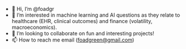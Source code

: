 - 👋 Hi, I’m @foadgr
- 👀 I’m interested in machine learning and AI questions as they relate to healthcare (EHR, clinical outcomes) and finance (volatility, macroeconomics).
- 💞️ I’m looking to collaborate on fun and interesting projects!
- 📫 How to reach me email (foadgreen@gmail.com)

<!---
foadgr/foadgr is a ✨ special ✨ repository because its `README.md` (this file) appears on your GitHub profile.
You can click the Preview link to take a look at your changes.
--->
